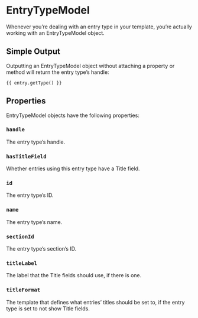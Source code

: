 # EntryTypeModel

Whenever you’re dealing with an entry type in your template, you’re actually working with an EntryTypeModel object.

## Simple Output

Outputting an EntryTypeModel object without attaching a property or method will return the entry type’s handle:

```twig
{{ entry.getType() }}
```

## Properties

EntryTypeModel objects have the following properties:

### `handle`

The entry type’s handle.

### `hasTitleField`

Whether entries using this entry type have a Title field.

### `id`

The entry type’s ID.

### `name`

The entry type’s name.

### `sectionId`

The entry type’s section’s ID.

### `titleLabel`

The label that the Title fields should use, if there is one.

### `titleFormat`

The template that defines what entries’ titles should be set to, if the entry type is set to not show Title fields.
